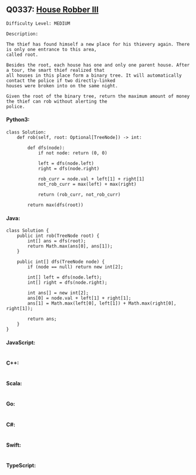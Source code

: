 ## Q0337: [House Robber III](https://leetcode.com/problems/house-robber-iii/)

```
Difficulty Level: MEDIUM
```

```
Description:

The thief has found himself a new place for his thievery again. There is only one entrance to this area,
called root.

Besides the root, each house has one and only one parent house. After a tour, the smart thief realized that
all houses in this place form a binary tree. It will automatically contact the police if two directly-linked
houses were broken into on the same night.

Given the root of the binary tree, return the maximum amount of money the thief can rob without alerting the
police.
```

#### Python3:

```
class Solution:
    def rob(self, root: Optional[TreeNode]) -> int:
        
        def dfs(node):
            if not node: return (0, 0)

            left = dfs(node.left)
            right = dfs(node.right)

            rob_curr = node.val + left[1] + right[1]
            not_rob_curr = max(left) + max(right)

            return (rob_curr, not_rob_curr)

        return max(dfs(root))
```

#### Java:

```
class Solution {
    public int rob(TreeNode root) {
        int[] ans = dfs(root);
        return Math.max(ans[0], ans[1]);
    }

    public int[] dfs(TreeNode node) {
        if (node == null) return new int[2];

        int[] left = dfs(node.left);
        int[] right = dfs(node.right);

        int ans[] = new int[2];
        ans[0] = node.val + left[1] + right[1];
        ans[1] = Math.max(left[0], left[1]) + Math.max(right[0], right[1]);

        return ans;
    }
}
```

#### JavaScript:

```

```

#### C++:

```

```

#### Scala:

```

```

#### Go:

```

```

#### C#:

```

```

#### Swift:

```

```

#### TypeScript:

```

```